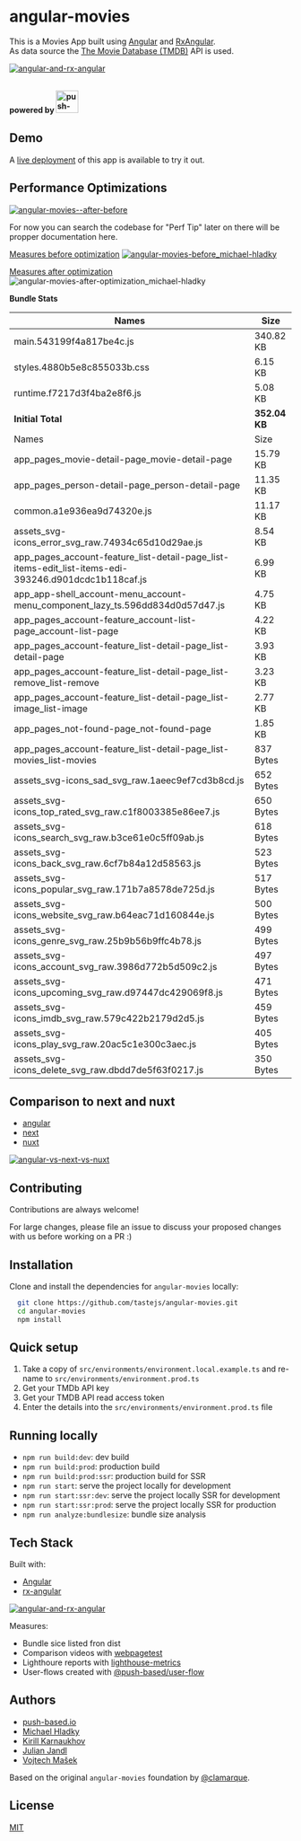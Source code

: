# angular-movies

This is a Movies App built using [Angular](https://angular.io) and [RxAngular](https://github.com/rx-angular/rx-angular).  
As data source the [The Movie Database (TMDB)](https://www.themoviedb.org/) API is used. 

[![angular-and-rx-angular](https://user-images.githubusercontent.com/10064416/154189195-c32cbdec-b061-46a5-8590-a9e3d8dc050a.png)](https://www.rx-angular.io/)



<section>
  <br/>
  <b>powered by 
    <img height="40" width="auto" title="push-based.io" src="https://user-images.githubusercontent.com/10064416/158282835-d577b7dc-17f0-4269-9ebc-8f17bfc2ec9c.png" />
  </b>
</section>



## Demo

A [live deployment](https://angular-movies-a12d3.web.app/list/category/popular) of this app is available to try it out.


## Performance Optimizations 


[![angular-movies--after-before](https://user-images.githubusercontent.com/10064416/155904454-f70b5bb5-6591-497a-9d21-dca0e2940566.gif)](https://www.webpagetest.org/video/compare.php?tests=220216_BiDcPP_CVM,220216_AiDcBN_ETK)


For now you can search the codebase for "Perf Tip" later on there will be propper documentation here.


[Measures before optimization](https://lighthouse-metrics.com/checks/9ddeb46e-2c28-453c-b719-cf080a01b13c)
[![angular-movies-before_michael-hladky](https://user-images.githubusercontent.com/10064416/137785051-1cf9f63a-e803-4d92-a952-c327b7628530.PNG)](https://lighthouse-metrics.com/checks/9ddeb46e-2c28-453c-b719-cf080a01b13c)


[Measures after optimization](https://lighthouse-metrics.com/checks/6a888a17-b17b-46a6-abc9-e605b73a530c/runs/503701ad-36aa-43ad-8de3-cb40e775c770)
![angular-movies-after-optimization_michael-hladky](https://user-images.githubusercontent.com/10064416/146446241-ad9eeed4-b0a4-44a2-a88e-4ea7c97e1acf.PNG)


**Bundle Stats**


























<!-- bundle-stats-start -->
| Names             |       Size |
| ---               | ---        |
| main.543199f4a817be4c.js           | 340.82 KB |
| styles.4880b5e8c855033b.css           | 6.15 KB |
| runtime.f7217d3f4ba2e8f6.js           | 5.08 KB |
  | **Initial Total** | **352.04 KB** |
  | Names             |       Size |
| app_pages_movie-detail-page_movie-detail-page           | 15.79 KB |
| app_pages_person-detail-page_person-detail-page           | 11.35 KB |
| common.a1e936ea9d74320e.js           | 11.17 KB |
| assets_svg-icons_error_svg_raw.74934c65d10d29ae.js           | 8.54 KB |
| app_pages_account-feature_list-detail-page_list-items-edit_list-items-edi-393246.d901dcdc1b118caf.js           | 6.99 KB |
| app_app-shell_account-menu_account-menu_component_lazy_ts.596dd834d0d57d47.js           | 4.75 KB |
| app_pages_account-feature_account-list-page_account-list-page           | 4.22 KB |
| app_pages_account-feature_list-detail-page_list-detail-page           | 3.93 KB |
| app_pages_account-feature_list-detail-page_list-remove_list-remove           | 3.23 KB |
| app_pages_account-feature_list-detail-page_list-image_list-image           | 2.77 KB |
| app_pages_not-found-page_not-found-page           | 1.85 KB |
| app_pages_account-feature_list-detail-page_list-movies_list-movies           | 837 Bytes |
| assets_svg-icons_sad_svg_raw.1aeec9ef7cd3b8cd.js           | 652 Bytes |
| assets_svg-icons_top_rated_svg_raw.c1f8003385e86ee7.js           | 650 Bytes |
| assets_svg-icons_search_svg_raw.b3ce61e0c5ff09ab.js           | 618 Bytes |
| assets_svg-icons_back_svg_raw.6cf7b84a12d58563.js           | 523 Bytes |
| assets_svg-icons_popular_svg_raw.171b7a8578de725d.js           | 517 Bytes |
| assets_svg-icons_website_svg_raw.b64eac71d160844e.js           | 500 Bytes |
| assets_svg-icons_genre_svg_raw.25b9b56b9ffc4b78.js           | 499 Bytes |
| assets_svg-icons_account_svg_raw.3986d772b5d509c2.js           | 497 Bytes |
| assets_svg-icons_upcoming_svg_raw.d97447dc429069f8.js           | 471 Bytes |
| assets_svg-icons_imdb_svg_raw.579c422b2179d2d5.js           | 459 Bytes |
| assets_svg-icons_play_svg_raw.20ac5c1e300c3aec.js           | 405 Bytes |
| assets_svg-icons_delete_svg_raw.dbdd7de5f63f0217.js           | 350 Bytes |
<!-- bundle-stats-end -->


























## Comparison to next and nuxt

- [angular](https://angular-movies-a12d3.web.app/list/category/popular)
- [next](https://movies.zaps.dev/?category=Popular&page=1)
- [nuxt](https://movies.jason.codes/movie/category/popular)

[![angular-vs-next-vs-nuxt](https://user-images.githubusercontent.com/10064416/155904543-333e1c25-7c01-470a-b399-40eee4c9d02c.gif)](https://www.webpagetest.org/video/compare.php?tests=220216_AiDcBJ_EAA,220216_BiDcER_CDY,220216_BiDc68_CDZ)

## Contributing

Contributions are always welcome! 

For large changes, please file an issue to discuss your proposed changes with us before working on a PR :)

## Installation 

Clone and install the dependencies for `angular-movies` locally:

```bash 
  git clone https://github.com/tastejs/angular-movies.git
  cd angular-movies 
  npm install
```

## Quick setup

1. Take a copy of `src/environments/environment.local.example.ts` and re-name to `src/environments/environment.prod.ts` 
2. Get your TMDb API key
3. Get your TMDB API read access token
4. Enter the details into the `src/environments/environment.prod.ts` file
    
## Running locally

* `npm run build:dev`: dev build
* `npm run build:prod`: production build
* `npm run build:prod:ssr`: production build for SSR
* `npm run start`: serve the project locally for development
* `npm run start:ssr:dev`: serve the project locally SSR for development
* `npm run start:ssr:prod`: serve the project locally SSR for production
* `npm run analyze:bundlesize`: bundle size analysis 

## Tech Stack

Built with: 

* [Angular](https://angular.io)
* [rx-angular](https://github.com/rx-angular/rx-angular)

[![angular-and-rx-angular](https://user-images.githubusercontent.com/10064416/154189195-c32cbdec-b061-46a5-8590-a9e3d8dc050a.png)](https://www.rx-angular.io/)

Measures:
* Bundle sice listed fron dist
* Comparison videos with [webpagetest](https://www.webpagetest.org)
* Lighthoure reports with [lighthouse-metrics](https://lighthouse-metrics.com)
* User-flows created with [@push-based/user-flow](https://www.npmjs.com/package/@push-based/user-flow)

## Authors

- [push-based.io](https://push-based.io)
- [Michael Hladky](https://github.com/BioPhoton)
- [Kirill Karnaukhov](https://github.com/Karnaukhov-kh)
- [Julian Jandl](https://github.com/HoebbelsB)
- [Vojtech Mašek](https://github.com/vmasek)


Based on the original `angular-movies` foundation by [@clamarque](https://github.com/clamarque/angular-movies).
  
## License

[MIT](https://choosealicense.com/licenses/mit/)
